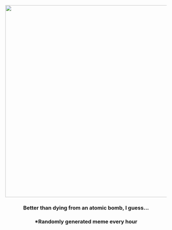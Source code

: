 <p align="center">
        <img src="https://i.redd.it/u2p50blvn4v91.jpg" width="600" height="600">
        </p>
        <h3 align="center">Better than dying from an atomic bomb, I guess…</h3>
        <h3 align="center">*Randomly generated meme every hour</h3>
    